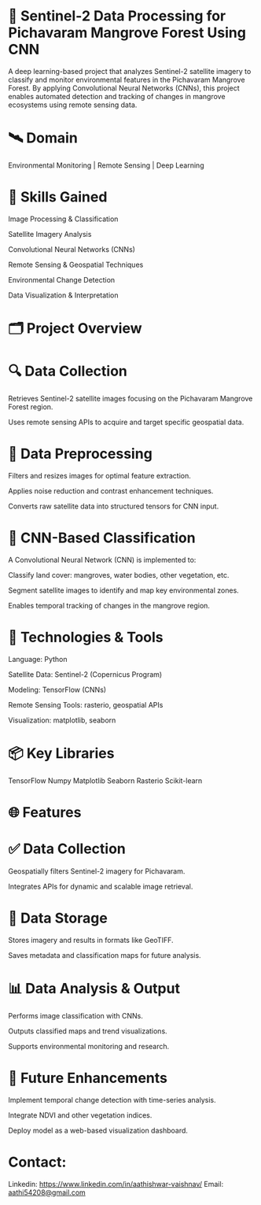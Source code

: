 # 🌿 Sentinel-2 Data Processing for Pichavaram Mangrove Forest Using CNN
A deep learning-based project that analyzes Sentinel-2 satellite imagery to classify and monitor environmental features in the Pichavaram Mangrove Forest. By applying Convolutional Neural Networks (CNNs), this project enables automated detection and tracking of changes in mangrove ecosystems using remote sensing data.

# 🛰️ Domain
Environmental Monitoring | Remote Sensing | Deep Learning

# 🧠 Skills Gained
Image Processing & Classification

Satellite Imagery Analysis

Convolutional Neural Networks (CNNs)

Remote Sensing & Geospatial Techniques

Environmental Change Detection

Data Visualization & Interpretation

# 🗂️ Project Overview
# 🔍 Data Collection
Retrieves Sentinel-2 satellite images focusing on the Pichavaram Mangrove Forest region.

Uses remote sensing APIs to acquire and target specific geospatial data.

# 🧹 Data Preprocessing
Filters and resizes images for optimal feature extraction.

Applies noise reduction and contrast enhancement techniques.

Converts raw satellite data into structured tensors for CNN input.

# 🧠 CNN-Based Classification
A Convolutional Neural Network (CNN) is implemented to:

Classify land cover: mangroves, water bodies, other vegetation, etc.

Segment satellite images to identify and map key environmental zones.

Enables temporal tracking of changes in the mangrove region.

# 🧰 Technologies & Tools
Language: Python

Satellite Data: Sentinel-2 (Copernicus Program)

Modeling: TensorFlow (CNNs)

Remote Sensing Tools: rasterio, geospatial APIs

Visualization: matplotlib, seaborn

# 📦 Key Libraries

TensorFlow
Numpy
Matplotlib
Seaborn
Rasterio
Scikit-learn

# 🌐 Features
# ✅ Data Collection
Geospatially filters Sentinel-2 imagery for Pichavaram.

Integrates APIs for dynamic and scalable image retrieval.

# 📁 Data Storage
Stores imagery and results in formats like GeoTIFF.

Saves metadata and classification maps for future analysis.

# 📊 Data Analysis & Output
Performs image classification with CNNs.

Outputs classified maps and trend visualizations.

Supports environmental monitoring and research.

# 🚀 Future Enhancements
Implement temporal change detection with time-series analysis.

Integrate NDVI and other vegetation indices.

Deploy model as a web-based visualization dashboard.

# Contact:
Linkedin: https://www.linkedin.com/in/aathishwar-vaishnav/ Email: aathi54208@gmail.com
